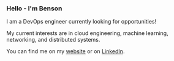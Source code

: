 ### Hello - I'm Benson

I am a DevOps engineer currently looking for opportunities!

My current interests are in cloud engineering, machine learning, networking, and distributed systems.

You can find me on my [website](https://bensonyang.com) or on [LinkedIn](https://www.linkedin.com/in/bensonyanger/).

[//]: # "[![Anurag's GitHub stats](https://github-readme-stats.vercel.app/api?username=bensonyanger&theme=highcontrast)](https://github.com/anuraghazra/github-readme-stats)"
